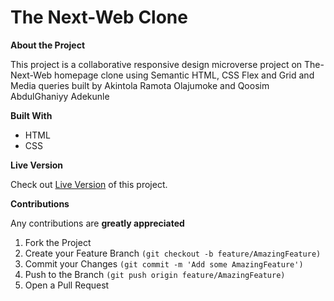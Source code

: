 # The Next-Web Clone

**About the Project**

This project is a collaborative responsive design microverse project on The-Next-Web homepage clone using Semantic HTML, CSS Flex and Grid and Media queries built by Akintola Ramota Olajumoke and Qoosim AbdulGhaniyy  Adekunle


**Built With**

   * HTML  
   * CSS

**Live Version**

Check out [Live Version](https://rawcdn.githack.com/Qoosim/the-next-web/cf7ca5e025cc7fc751a7300ecbf3be9c9689734f/index.html) of this project.

**Contributions**

Any contributions are **greatly appreciated**

1. Fork the Project
2. Create your Feature Branch ```(git checkout -b feature/AmazingFeature)```
3. Commit your Changes ```(git commit -m 'Add some AmazingFeature')```
4. Push to the Branch ```(git push origin feature/AmazingFeature)```
5. Open a Pull Request

